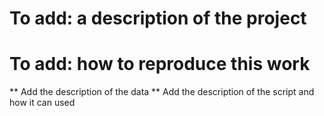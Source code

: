 # To add: a description of the project
# To add: how to reproduce this work
** Add the description of the data
** Add the description of the script and how it can used
